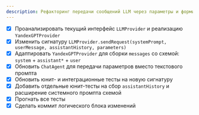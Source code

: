 ```yaml
---
description: Рефакторинг передачи сообщений LLM через параметры и формирование messages в провайдере
---
```


- [x] Проанализировать текущий интерфейс `LLMProvider` и реализацию `YandexGPTProvider`
- [x] Изменить сигнатуру `LLMProvider.sendRequest(systemPrompt, userMessage, assistantHistory, parameters)`
- [x] Адаптировать `YandexGPTProvider` для сборки `messages` со схемой: `system` + `assistant*` + `user`
- [x] Обновить `ChatAgent` для передачи параметров вместо текстового промпта
- [x] Обновить юнит- и интеграционные тесты на новую сигнатуру
- [x] Добавить отдельные юнит-тесты на сбор `assistantHistory` и расширение системного промпта схемой
- [x] Прогнать все тесты
- [x] Сделать коммит логического блока изменений

